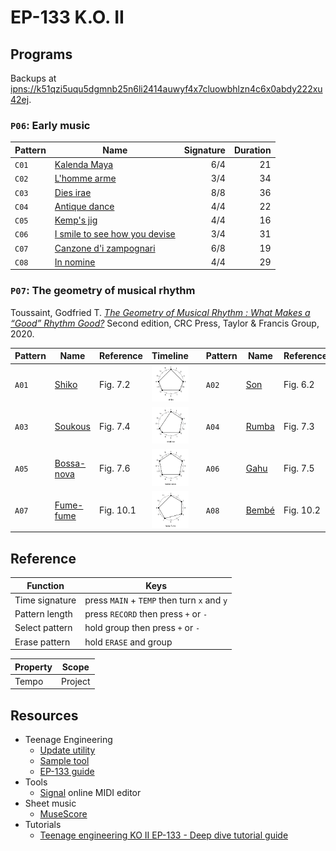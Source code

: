 # EP-133 K.O. II


## Programs

Backups at [ipns://k51qzi5uqu5dgmnb25n6li2414auwyf4x7cluowbhlzn4c6x0abdy222xu42ej](http://ipfs.io/ipns/k51qzi5uqu5dgmnb25n6li2414auwyf4x7cluowbhlzn4c6x0abdy222xu42ej).


### `P06`: Early music

| Pattern | Name                                                                                | Signature | Duration |
| ------- | ----------------------------------------------------------------------------------- | --------: | -------: |
| `C01`   | [Kalenda Maya](images/P06-C01.jpg)                                                  |       6/4 |       21 |
| `C02`   | [L'homme arme](midi/L%27homme%20arme.mid)                                           |       3/4 |       34 |
| `C03`   | [Dies irae](midi/Dies%20irae.mid)                                                   |       8/8 |       36 |
| `C04`   | [Antique dance](midi/Antique%20dance.mid)                                           |       4/4 |       22 |
| `C05`   | [Kemp's jig](midi/Kemp%27s%20jig.mid)                                               |       4/4 |       16 |
| `C06`   | [I smile to see how you devise](midi/I%20smile%20to%20see%20how%20you%20devise.mid) |       3/4 |       31 |
| `C07`   | [Canzone d'i zampognari](midi/Canzone%20d'i%20zampognari.mid)                       |       6/8 |       19 |
| `C08`   | [In nomine](midi/In%20nomine.mid)                                                   |       4/4 |       29 |


### `P07`: The geometry of musical rhythm

Toussaint, Godfried T. *[The Geometry of Musical Rhythm : What Makes a “Good” Rhythm Good?](https://search.worldcat.org/title/1112377436)* Second edition, CRC Press, Taylor & Francis Group, 2020.

| Pattern | Name                              | Reference | Timeline                                      |     | Pattern | Name                    | Reference | Timeline                            |
|---------|-----------------------------------|-----------|-----------------------------------------------|-----|---------|-------------------------|-----------|-------------------------------------|
| `A01`   | [Shiko](midi/shiko.mid)           | Fig. 7.2  | ![Shiko timeline](images/shiko.png)           |     | `A02`   | [Son](midi/son.mid)     | Fig. 6.2  | ![Son timeline](images/son.png)     |
| `A03`   | [Soukous](midi/soukous.mid)       | Fig. 7.4  | ![Soukous timeline](images/soukous.png)       |     | `A04`   | [Rumba](midi/rumba.mid) | Fig. 7.3  | ![Rumba timeline](images/rumba.png) |
| `A05`   | [Bossa-nova](midi/bossa-nova.mid) | Fig. 7.6  | ![Bossa-nova timeline](images/bossa-nova.png) |     | `A06`   | [Gahu](midi/gahu.mid)   | Fig. 7.5  | ![Gahu timeline](images/gahu.png)   |
| `A07`   | [Fume-fume](midi/fume-fume.mid)   | Fig. 10.1 | ![Fume-fume timeline](images/fume-fume.png)   |     | `A08`   | [Bembé](midi/bembe.mid) | Fig. 10.2 | ![Bembé timeline](images/bembe.png) |


## Reference

| Function       | Keys                                        |
| -------------- | ------------------------------------------- |
| Time signature | press `MAIN` + `TEMP` then turn `x` and `y` |
| Pattern length | press `RECORD` then press `+` or `-`        |
| Select pattern | hold group then press `+` or `-`            |
| Erase pattern  | hold `ERASE` and group                      |

| Property | Scope   |
| -------- | ------- |
| Tempo    | Project |


## Resources

- Teenage Engineering
    - [Update utility](https://teenage.engineering/apps/update)
    - [Sample tool](https://teenage.engineering/apps/ep-sample-tool)
    - [EP-133 guide](https://teenage.engineering/guides/ep-133)
- Tools
    - [Signal](https://signal.vercel.app/) online MIDI editor
- Sheet music
    - [MuseScore](https://musescore.com/)
 - Tutorials
    - [Teenage engineering KO II EP-133 - Deep dive tutorial guide](https://youtu.be/czGfzmni7q4)
